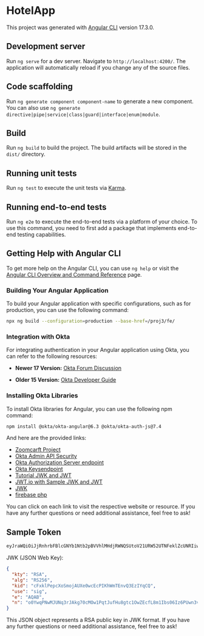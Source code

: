 # HotelApp

This project was generated with [Angular CLI](https://github.com/angular/angular-cli) version 17.3.0.

## Development server

Run `ng serve` for a dev server. Navigate to `http://localhost:4200/`. The application will automatically reload if you change any of the source files.

## Code scaffolding

Run `ng generate component component-name` to generate a new component. You can also use `ng generate directive|pipe|service|class|guard|interface|enum|module`.

## Build

Run `ng build` to build the project. The build artifacts will be stored in the `dist/` directory.

## Running unit tests

Run `ng test` to execute the unit tests via [Karma](https://karma-runner.github.io).

## Running end-to-end tests

Run `ng e2e` to execute the end-to-end tests via a platform of your choice. To use this command, you need to first add a package that implements end-to-end testing capabilities.

## Getting Help with Angular CLI

To get more help on the Angular CLI, you can use `ng help` or visit the [Angular CLI Overview and Command Reference](https://angular.io/cli) page.

### Building Your Angular Application

To build your Angular application with specific configurations, such as for production, you can use the following command:

```bash
npx ng build --configuration=production --base-href=/proj3/fe/
```

### Integration with Okta

For integrating authentication in your Angular application using Okta, you can refer to the following resources:

- **Newer 17 Version:**
  [Okta Forum Discussion](https://devforum.okta.com/t/does-okta-offer-support-for-integrating-authentication-in-angular-16-applications-using-standalone-components/26090/2)

- **Older 15 Version:**
  [Okta Developer Guide](https://developer.okta.com/docs/guides/sign-into-spa-redirect/angular/main/)

### Installing Okta Libraries

To install Okta libraries for Angular, you can use the following npm command:

```bash
npm install @okta/okta-angular@6.3 @okta/okta-auth-js@7.4
```

And here are the provided links:

- [Zoomcarft Project](https://zoomcarft.000webhostapp.com/proj3/fe/list)
- [Okta Admin API Security](https://dev-06315090-admin.okta.com/admin/oauth2/as/ausfcc2b4pTVK56h75d7)
- [Okta Authorization Server endpoint](https://dev-06315090.okta.com/oauth2/default/.well-known/oauth-authorization-server)
- [Okta Keysendpoint](https://dev-06315090.okta.com/oauth2/default/v1/keys)
- [Tutorial JWK and JWT](https://www.youtube.com/watch?v=jUzv7_SEPyo)
- [JWT.io with Sample JWK and JWT]([https://jwt.io/](https://jwt.io/#debugger-io?token=eyJraWQiOiJjRnhrbFBlcGNYb1Ntb2pBVVhlMHdjRWNQSUtoV21URW52UTNFeklZcUNRIiwiYWxnIjoiUlMyNTYifQ.eyJ2ZXIiOjEsImp0aSI6IkFULmgxTWd2YUc2cnR2LU9uNExULWcwWm5BTHJ1U3JJLU1ka3VhWjBjUnlNZnciLCJpc3MiOiJodHRwczovL2Rldi0wNjMxNTA5MC5va3RhLmNvbS9vYXV0aDIvZGVmYXVsdCIsImF1ZCI6ImFwaTovL2RlZmF1bHQiLCJpYXQiOjE3MTEwNDIzMjksImV4cCI6MTcxMTA0NTkyOSwiY2lkIjoiMG9hZnd3MjVjOHFOVmUwOFE1ZDciLCJ1aWQiOiIwMHVmY2MyYjh5MkFpRk4xVTVkNyIsInNjcCI6WyJlbWFpbCIsInByb2ZpbGUiLCJvcGVuaWQiXSwiYXV0aF90aW1lIjoxNzExMDQyMjMyLCJzdWIiOiJib2phZmk1OTczQGVidXRob3IuY29tIn0.dJ9GNk6LipATd2Ky2I3ELr7o8yYBo2b8c67h-8ary7Jm4x8zw8MCiHBfHlvxAWkOISpE4ymEgIbFnl2dvzGHdEnMx-J183CVLDHTLNi2LVAybhFD0L53DXSx9vB5P1-nkOI4xzwBICfLFH_m1KTgcYxFxmr6AsguRSBq8dDwZPW-aBHxdwf56xVGjB-Wu1BevDYZ7GhD7GkzlEBdJy2U3wFfQdYnUHsaP1Xni4ZbfPvtas2cB66fAdRrw-VJ1xm-0MvfmnzzPfcua1h0brpk23poR21XuudjlppaAzkcB6KKBy78xPmjq07iNFWr7Xj7Uy2b70DNUKdsFsTZWy84Wg&publicKey=%7B%22kty%22%3A%22RSA%22%2C%22alg%22%3A%22RS256%22%2C%22kid%22%3A%22cFxklPepcXoSmojAUXe0wcEcPIKhWmTEnvQ3EzIYqCQ%22%2C%22use%22%3A%22sig%22%2C%22e%22%3A%22AQAB%22%2C%22n%22%3A%22o0YwqPNwMJUNq3rJAkg70cMOw1PqtJufHu8gtc1OwZEcfL8m1Ibs06Iz6PUwn3vk0WIwqWWdJGeJEzQpH2Q1uD1uNfKm32sQbq036vB5iqIheYVG0h70pf_VOgoiT6kJN8ObF70APGvD2u5LuszC8mEk2ReO5gy_lYs3L2cBEgkSEeVlMbAor0b2W3KjVCdgOYbotx-RLczLjL0aQubSr0wBg1vZSqFLdCEQj2BDRcf-fGkh-sJHP7ffViHlp5-27ml0YYbnm6YQlXHaQ4b4Ho6f-1otDYs5rZnTCPP8L37mnWx9B2V6cKWPcnoxO_3lpiH8k9vmICAUp8QZG_NPkQ%22%7D))
- [JWK](https://mkjwk.org/)
- [firebase php](https://github.com/firebase/php-jwt)

You can click on each link to visit the respective website or resource. If you have any further questions or need additional assistance, feel free to ask!

## Sample Token
```markdown
eyJraWQiOiJjRnhrbFBlcGNYb1Ntb2pBVVhlMHdjRWNQSUtoV21URW52UTNFeklZcUNRIiwiYWxnIjoiUlMyNTYifQ.eyJ2ZXIiOjEsImp0aSI6IkFULmgxTWd2YUc2cnR2LU9uNExULWcwWm5BTHJ1U3JJLU1ka3VhWjBjUnlNZnciLCJpc3MiOiJodHRwczovL2Rldi0wNjMxNTA5MC5va3RhLmNvbS9vYXV0aDIvZGVmYXVsdCIsImF1ZCI6ImFwaTovL2RlZmF1bHQiLCJpYXQiOjE3MTEwNDIzMjksImV4cCI6MTcxMTA0NTkyOSwiY2lkIjoiMG9hZnd3MjVjOHFOVmUwOFE1ZDciLCJ1aWQiOiIwMHVmY2MyYjh5MkFpRk4xVTVkNyIsInNjcCI6WyJlbWFpbCIsInByb2ZpbGUiLCJvcGVuaWQiXSwiYXV0aF90aW1lIjoxNzExMDQyMjMyLCJzdWIiOiJib2phZmk1OTczQGVidXRob3IuY29tIn0.dJ9GNk6LipATd2Ky2I3ELr7o8yYBo2b8c67h-8ary7Jm4x8zw8MCiHBfHlvxAWkOISpE4ymEgIbFnl2dvzGHdEnMx-J183CVLDHTLNi2LVAybhFD0L53DXSx9vB5P1-nkOI4xzwBICfLFH_m1KTgcYxFxmr6AsguRSBq8dDwZPW-aBHxdwf56xVGjB-Wu1BevDYZ7GhD7GkzlEBdJy2U3wFfQdYnUHsaP1Xni4ZbfPvtas2cB66fAdRrw-VJ1xm-0MvfmnzzPfcua1h0brpk23poR21XuudjlppaAzkcB6KKBy78xPmjq07iNFWr7Xj7Uy2b70DNUKdsFsTZWy84Wg
```
JWK (JSON Web Key):

```json
{
  "kty": "RSA",
  "alg": "RS256",
  "kid": "cFxklPepcXoSmojAUXe0wcEcPIKhWmTEnvQ3EzIYqCQ",
  "use": "sig",
  "e": "AQAB",
  "n": "o0YwqPNwMJUNq3rJAkg70cMOw1PqtJufHu8gtc1OwZEcfL8m1Ibs06Iz6PUwn3vk0WIwqWWdJGeJEzQpH2Q1uD1uNfKm32sQbq036vB5iqIheYVG0h70pf_VOgoiT6kJN8ObF70APGvD2u5LuszC8mEk2ReO5gy_lYs3L2cBEgkSEeVlMbAor0b2W3KjVCdgOYbotx-RLczLjL0aQubSr0wBg1vZSqFLdCEQj2BDRcf-fGkh-sJHP7ffViHlp5-27ml0YYbnm6YQlXHaQ4b4Ho6f-1otDYs5rZnTCPP8L37mnWx9B2V6cKWPcnoxO_3lpiH8k9vmICAUp8QZG_NPkQ"
}
```

This JSON object represents a RSA public key in JWK format. If you have any further questions or need additional assistance, feel free to ask!
